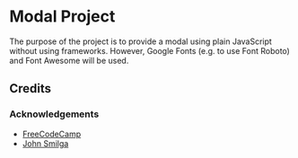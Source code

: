 # Modal Project

The purpose of the project is to provide a modal using plain JavaScript without using frameworks.  However, Google Fonts (e.g. to use Font Roboto) and Font Awesome will be used.

## Credits

### Acknowledgements

- [FreeCodeCamp](https://www.youtube.com/watch?v=3PHXvlpOkf4&t=1825s)
- [John Smilga](https://github.com/john-smilga/javascript-basic-projects)